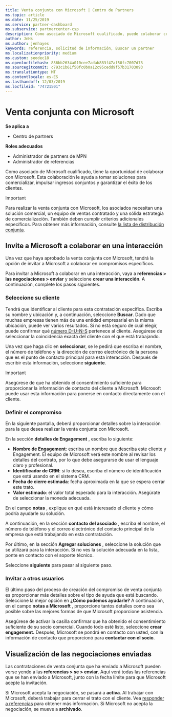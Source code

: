 ```yaml
---
title: Venta conjunta con Microsoft | Centro de Partners
ms.topic: article
ms.date: 11/25/2019
ms.service: partner-dashboard
ms.subservice: partnercenter-csp
description: Como asociado de Microsoft cualificado, puede colaborar con Microsoft. Obtenga información sobre cómo definir Engagements, invitar a Microsoft a colaborar o ver las negociaciones enviadas.
author: JnHs
ms.author: jenhayes
keywords: referencia, solicitud de información, Buscar un partner
ms.localizationpriority: medium
ms.custom: seodec18
ms.openlocfilehash: 836bb2634a010cee7adab883f47af50fc7007d73
ms.sourcegitcommit: c793c1b61f50fc0b0a12c95cedd9f57b31703093
ms.translationtype: MT
ms.contentlocale: es-ES
ms.lasthandoff: 12/03/2019
ms.locfileid: "74721501"
---
```

# <a name="co-sell-with-microsoft"></a>Venta conjunta con Microsoft

**Se aplica a**

-  Centro de partners

**Roles adecuados**

- Administrador de partners de MPN
- Administrador de referencias

Como asociado de Microsoft cualificado, tiene la oportunidad de colaborar con Microsoft. Esta colaboración le ayuda a tomar soluciones para comercializar, impulsar ingresos conjuntos y garantizar el éxito de los clientes.

> [!IMPORTANT]
> Para realizar la venta conjunta con Microsoft, los asociados necesitan una solución comercial, un equipo de ventas contratado y una sólida estrategia de comercialización. También deben cumplir criterios adicionales específicos. Para obtener más información, consulte [la lista de distribución conjunta](https://partner.microsoft.com/reach-customers/selling-with-microsoft#become-ready).

## <a name="invite-microsoft-to-collaborate-on-an-engagement"></a>Invite a Microsoft a colaborar en una interacción

Una vez que haya aprobado la venta conjunta con Microsoft, tendrá la opción de invitar a Microsoft a colaborar en compromisos específicos.

Para invitar a Microsoft a colaborar en una interacción, vaya a **referencias > las negociaciones > enviar** y seleccione **crear una interacción**. A continuación, complete los pasos siguientes.

### <a name="select-your-customer"></a>Seleccione su cliente

Tendrá que identificar al cliente para esta contratación específica. Escriba su nombre y ubicación y, a continuación, seleccione **Buscar**. Dado que muchas empresas tienen más de una entidad empresarial en la misma ubicación, puede ver varios resultados. Si no está seguro de cuál elegir, puede confirmar qué [número D-U-N-S](https://www.dnb.com/duns-number.html) pertenece al cliente. Asegúrese de seleccionar la coincidencia exacta del cliente con el que está trabajando. 

Una vez que haga clic en **seleccionar**, se le pedirá que escriba el nombre, el número de teléfono y la dirección de correo electrónico de la persona que es el punto de contacto principal para esta interacción. Después de escribir esta información, seleccione **siguiente**.

> [!IMPORTANT]
> Asegúrese de que ha obtenido el consentimiento suficiente para proporcionar la información de contacto del cliente a Microsoft. Microsoft puede usar esta información para ponerse en contacto directamente con el cliente.

### <a name="define-your-engagement"></a>Definir el compromiso

En la siguiente pantalla, deberá proporcionar detalles sobre la interacción para la que desea realizar la venta conjunta con Microsoft.

En la sección **detalles de Engagement** , escriba lo siguiente:
- **Nombre de Engagement**: escriba un nombre que describa este cliente y Engagement. El equipo de Microsoft verá este nombre al revisar los detalles del contrato, por lo que debe asegurarse de usar el lenguaje claro y profesional.
- **Identificador de CRM**: si lo desea, escriba el número de identificación que está usando en el sistema CRM.
- **Fecha de cierre estimada**: fecha aproximada en la que se espera cerrar este trato.
- **Valor estimado**: el valor total esperado para la interacción. Asegúrate de seleccionar la moneda adecuada.

En el campo **notas** , explique en qué está interesado el cliente y cómo podría ayudarle su solución.

 A continuación, en la sección **contacto del asociado** , escriba el nombre, el número de teléfono y el correo electrónico del contacto principal de la empresa que está trabajando en esta contratación.

Por último, en la sección **Agregar soluciones** , seleccione la solución que se utilizará para la interacción. Si no ves la solución adecuada en la lista, ponte en contacto con el soporte técnico.

Seleccione **siguiente** para pasar al siguiente paso.

### <a name="invite-others"></a>Invitar a otros usuarios

El último paso del proceso de creación del compromiso de venta conjunta es proporcionar más detalles sobre el tipo de ayuda que está buscando. Seleccione la mejor opción en **¿Cómo podemos ayudarle?** A continuación, en el campo **notas a Microsoft** , proporcione tantos detalles como sea posible sobre las mejores formas de que Microsoft proporcione asistencia.

Asegúrese de activar la casilla confirmar que ha obtenido el consentimiento suficiente de su socio comercial. Cuando todo esté listo, seleccione **crear engagement.** Después, Microsoft se pondrá en contacto con usted, con la información de contacto que proporcionó para **contactar con el socio**.

## <a name="viewing-your-sent-engagements"></a>Visualización de las negociaciones enviadas

Las contrataciones de venta conjunta que ha enviado a Microsoft pueden verse yendo a las **referencias > se > enviar**. Aquí verá todas las referencias que se han enviado a Microsoft, junto con la fecha límite para que Microsoft acepte la invitación.

Si Microsoft acepta la negociación, se pasará a **activa**. Al trabajar con Microsoft, deberá trabajar para cerrar el trato con el cliente. Vea [responder a referencias](responding-to-referrals.md) para obtener más información. Si Microsoft no acepta la negociación, se mueve a **archivado**.
